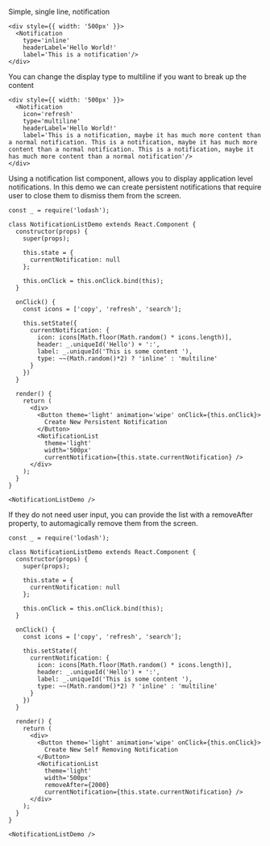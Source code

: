 Simple, single line, notification

```
<div style={{ width: '500px' }}>
  <Notification
    type='inline'
    headerLabel='Hello World!'
    label='This is a notification'/>
</div>
```

You can change the display type to multiline if you want to break up the content

```
<div style={{ width: '500px' }}>
  <Notification
    icon='refresh'
    type='multiline'
    headerLabel='Hello World!'
    label='This is a notification, maybe it has much more content than a normal notification. This is a notification, maybe it has much more content than a normal notification. This is a notification, maybe it has much more content than a normal notification'/>
</div>
```

Using a notification list component, allows you to display application level notifications. In this demo we can create persistent notifications that require user to close them to dismiss them from the screen.
```
const _ = require('lodash');

class NotificationListDemo extends React.Component {
  constructor(props) {
    super(props);

    this.state = {
      currentNotification: null
    };

    this.onClick = this.onClick.bind(this);
  }

  onClick() {
    const icons = ['copy', 'refresh', 'search'];

    this.setState({
      currentNotification: {
        icon: icons[Math.floor(Math.random() * icons.length)],
        header: _.uniqueId('Hello') + ':',
        label: _.uniqueId('This is some content '),
        type: ~~(Math.random()*2) ? 'inline' : 'multiline'
      }
    })
  }

  render() {
    return (
      <div>
        <Button theme='light' animation='wipe' onClick={this.onClick}>
          Create New Persistent Notification
        </Button>
        <NotificationList
          theme='light'
          width='500px'
          currentNotification={this.state.currentNotification} />
      </div>
    );
  }
}

<NotificationListDemo />
```

If they do not need user input, you can provide the list with a removeAfter property, to automagically remove them from the screen.
```
const _ = require('lodash');

class NotificationListDemo extends React.Component {
  constructor(props) {
    super(props);

    this.state = {
      currentNotification: null
    };

    this.onClick = this.onClick.bind(this);
  }

  onClick() {
    const icons = ['copy', 'refresh', 'search'];

    this.setState({
      currentNotification: {
        icon: icons[Math.floor(Math.random() * icons.length)],
        header: _.uniqueId('Hello') + ':',
        label: _.uniqueId('This is some content '),
        type: ~~(Math.random()*2) ? 'inline' : 'multiline'
      }
    })
  }

  render() {
    return (
      <div>
        <Button theme='light' animation='wipe' onClick={this.onClick}>
          Create New Self Removing Notification
        </Button>
        <NotificationList
          theme='light'
          width='500px'
          removeAfter={2000}
          currentNotification={this.state.currentNotification} />
      </div>
    );
  }
}

<NotificationListDemo />
```
